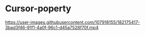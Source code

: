 # Cursor-poperty

https://user-images.githubusercontent.com/107918155/182175417-3bad3f46-91f1-4a0f-96c1-d45a7528f70f.mp4

